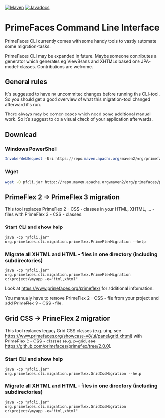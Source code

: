 [![Maven](https://img.shields.io/maven-central/v/org.primefaces/primefaces.svg)](https://repo.maven.apache.org/maven2/org/primefaces/primefaces-cli/)
[![Javadocs](http://javadoc.io/badge/org.primefaces/primefaces-selenium.svg)](http://javadoc.io/doc/org.primefaces/primefaces-cli)

# PrimeFaces Command Line Interface

PrimeFaces CLI currently comes with some handy tools to vastly automate some migration-tasks.

PrimeFaces CLI may be expanded in future. Maybe someone contributes a generator which generates eg ViewBeans and XHTMLs based one JPA-model-classes.
Contributions are welcome.

## General rules

It´s suggested to have no uncommited changes before running this CLI-tool. So you should get a good overview of what this migration-tool changed afterward it´s run.

There always may be corner-cases which need some additional manual work. So it´s suggest to do a visual check of your application afterwards.

## Download

### Windows PowerShell

```powershell
Invoke-WebRequest -Uri https://repo.maven.apache.org/maven2/org/primefaces/primefaces-cli/12.0.0/primefaces-cli-12.0.0.jar -OutFile C:\cli\pfcli.jar
```

### Wget

```bash
wget -O pfcli.jar https://repo.maven.apache.org/maven2/org/primefaces/primefaces-cli/12.0.0/primefaces-cli-12.0.0.jar
```

## PrimeFlex 2 → PrimeFlex 3 migration

This tool replaces PrimeFlex 2 - CSS - classes in your HTML, XHTML, ... - files with PrimeFlex 3 - CSS - classes.

### Start CLI and show help

```shell
java -cp "pfcli.jar" org.primefaces.cli.migration.primeflex.PrimeFlexMigration --help
```

### Migrate all XHTML and HTML - files in one directory (including subdirectories)

```shell
java -cp "pfcli.jar" org.primefaces.cli.migration.primeflex.PrimeFlexMigration c:\projects\myapp -e="html,xhtml"
```

Look at https://www.primefaces.org/primeflex/ for additional information.

You manually have to remove PrimeFlex 2 - CSS - file from your project and add PrimeFlex 3 - CSS - file.

## Grid CSS → PrimeFlex 2 migration

This tool replaces legacy Grid CSS classes (e.g. ui-g, see https://www.primefaces.org/showcase-v8/ui/panel/grid.xhtml) with PrimeFlex 2 - CSS - classes (e.g. p-grid, see https://github.com/primefaces/primeflex/tree/2.0.0).

### Start CLI and show help

```shell
java -cp "pfcli.jar" org.primefaces.cli.migration.primeflex.GridCssMigration --help
```

### Migrate all XHTML and HTML - files in one directory (including subdirectories)

```shell
java -cp "pfcli.jar" org.primefaces.cli.migration.primeflex.GridCssMigration c:\projects\myapp -e="html,xhtml"
```
